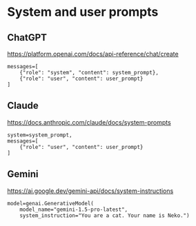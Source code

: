 # System and user prompts 

## ChatGPT

https://platform.openai.com/docs/api-reference/chat/create

```
messages=[
    {"role": "system", "content": system_prompt},
    {"role": "user", "content": user_prompt}
]
```

## Claude

https://docs.anthropic.com/claude/docs/system-prompts

```
system=system_prompt,
messages=[
    {"role": "user", "content": user_prompt}
]
```

## Gemini

https://ai.google.dev/gemini-api/docs/system-instructions

```
model=genai.GenerativeModel(
    model_name="gemini-1.5-pro-latest",
    system_instruction="You are a cat. Your name is Neko.")
```